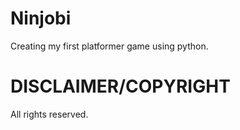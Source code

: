 # Ninjobi
Creating my first platformer game using python.

# DISCLAIMER/COPYRIGHT
All rights reserved.